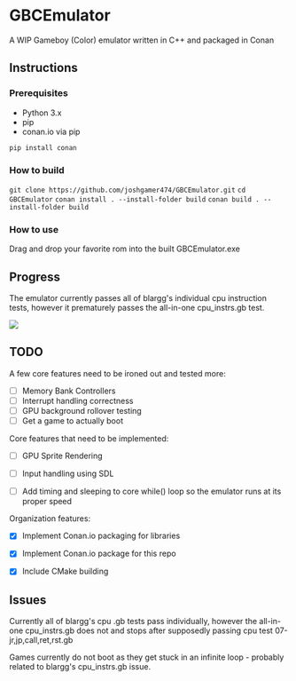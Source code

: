 # GBCEmulator
A WIP Gameboy (Color) emulator written in C++ and packaged in Conan

## Instructions

### Prerequisites

* Python 3.x
* pip
* conan.io via pip

```pip install conan```

### How to build

```git clone https://github.com/joshgamer474/GBCEmulator.git```
```cd GBCEmulator```
```conan install . --install-folder build```
```conan build . --install-folder build```

### How to use
Drag and drop your favorite rom into the built GBCEmulator.exe


## Progress

The emulator currently passes all of blargg's individual cpu instruction tests, however it prematurely passes the all-in-one cpu_instrs.gb test.

![](https://github.com/joshgamer474/GBCEmulator/raw/master/res/blargg_cpu_intrs.gif)

## TODO

A few core features need to be ironed out and tested more:
- [ ] Memory Bank Controllers
- [ ] Interrupt handling correctness
- [ ] GPU background rollover testing
- [ ] Get a game to actually boot

Core features that need to be implemented:
- [ ] GPU Sprite Rendering
- [ ] Input handling using SDL
- [ ] Add timing and sleeping to core while() loop so the emulator runs at its proper speed


Organization features:
- [x] Implement Conan.io packaging for libraries
- [x] Implement Conan.io package for this repo
- [x] Include CMake building


## Issues

Currently all of blargg's cpu .gb tests pass individually, however the all-in-one cpu_instrs.gb does not and stops after supposedly passing cpu test 07-jr,jp,call,ret,rst.gb

Games currently do not boot as they get stuck in an infinite loop - probably related to blargg's cpu_instrs.gb issue.